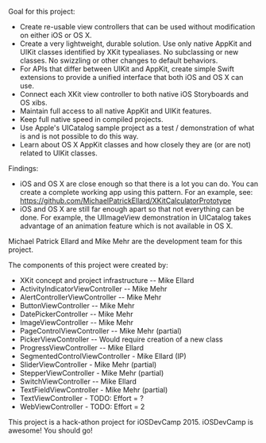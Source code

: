 
Goal for this project:

- Create re-usable view controllers that can be used without modification on either iOS or OS X.
- Create a very lightweight, durable solution. Use only native AppKit and UIKit classes identified by XKit typealiases.  No subclassing or new classes. No swizzling or other changes to default behaviors.
- For APIs that differ between UIKit and AppKit, create simple Swift extensions to provide a unified interface that both iOS and OS X can use.  
- Connect each XKit view controller to both native iOS Storyboards and OS xibs.  
- Maintain full access to all native AppKit and UIKit features.
- Keep full native speed in compiled projects.
- Use Apple's UICatalog sample project as a test / demonstration of what is and is not possible to do this way.
- Learn about OS X AppKit classes and how closely they are (or are not) related to UIKit classes.

Findings:

- iOS and OS X are close enough so that there is a lot you can do. You can create a complete working app using this pattern.  For an example, see:  https://github.com/MichaelPatrickEllard/XKitCalculatorPrototype
- iOS and OS X are still far enough apart so that not everything can be done.  For example, the UIImageView demonstration in UICatalog takes advantage of an animation feature which is not available in OS X.  

Michael Patrick Ellard and Mike Mehr are the development team for this project. 

The components of this project were created by:

- XKit concept and project infrastructure -- Mike Ellard
- ActivityIndicatorViewController -- Mike Mehr
- AlertControllerViewController -- Mike Mehr
- ButtonViewController -- Mike Mehr
- DatePickerController -- Mike Mehr
- ImageViewController -- Mike Mehr
- PageControlViewController -- Mike Mehr (partial)
- PickerViewController -- Would require creation of a new class
- ProgressViewController -- Mike Ellard
- SegmentedControlViewController - Mike Ellard (IP)
- SliderViewController - Mike Mehr (partial)
- StepperViewController - Mike Mehr (partial)
- SwitchViewController -- Mike Ellard
- TextFieldViewController - Mike Mehr (partial)
- TextViewController - TODO: Effort = ?
- WebViewController - TODO: Effort = 2

This project is a hack-athon project for iOSDevCamp 2015.  iOSDevCamp is awesome!  You should go!

